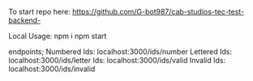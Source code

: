 To start
 repo here: https://github.com/G-bot987/cab-studios-tec-test-backend-

Local Usage:
    npm i
    npm start 

 endpoints;
    Numbered Ids: localhost:3000/ids/number
    Lettered Ids: localhost:3000/ids/letter
    Ids: localhost:3000/ids/valid
    Invalid Ids: localhost:3000/ids/invalid
 